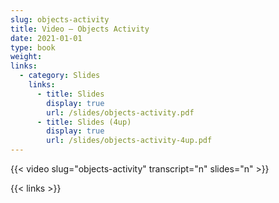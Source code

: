 ```yaml
---
slug: objects-activity
title: Video — Objects Activity
date: 2021-01-01
type: book
weight:
links:
  - category: Slides
    links:
      - title: Slides
        display: true
        url: /slides/objects-activity.pdf
      - title: Slides (4up)
        display: true
        url: /slides/objects-activity-4up.pdf
---
```



{{< video slug="objects-activity" transcript="n" slides="n" >}}

{{< links >}}

